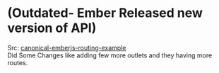 (Outdated- Ember Released new version of API)
==============================================

Src: <a href='https://github.com/KasperTidemann/canonical-emberjs-routing-example'>canonical-emberjs-routing-example</a> <br>
Did Some Changes like adding few more outlets and they having more routes.
